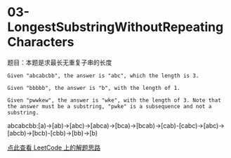 # 03-LongestSubstringWithoutRepeatingCharacters

题目：本题是求最长无重复子串的长度

```
Given "abcabcbb", the answer is "abc", which the length is 3.

Given "bbbbb", the answer is "b", with the length of 1.

Given "pwwkew", the answer is "wke", with the length of 3. Note that the answer must be a substring, "pwke" is a subsequence and not a substring.
```

abcabcbb:[a)->[ab)->[abc)->[abca)->[bca)->[bcab)->[cab)-[cabc)->[abc)->[abcb)->[bcb)-[cbb)->[bb)->[b)

[点此查看 LeetCode 上的解题思路](https://leetcode.com/articles/longest-substring-without-repeating-characters/)